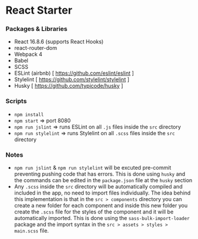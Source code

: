 # React Starter

### Packages & Libraries
- React 16.8.6 (supports React Hooks)
- react-router-dom
- Webpack 4
- Babel
- SCSS
- ESLint (airbnb) [ https://github.com/eslint/eslint ]
- Stylelint [ https://github.com/stylelint/stylelint ]
- Husky [ https://github.com/typicode/husky ]

### Scripts
* `npm install`
* `npm start` => port 8080
* `npm run jslint` => runs ESLint on all `.js` files inside the `src` directory
* `npm run stylelint` => runs Stylelint on all `.scss` files inside the `src` directory

### Notes
* `npm run jslint` & `npm run stylelint` will be excuted pre-commit preventing pushing code that has errors. This is done using `husky` and the commands can be edited in the `package.json` file at the `husky` section
* Any `.scss` inside the `src` directory will be automatically compiled and included in the app, no need to import files individually. The idea behind this implementation is that in the `src > components` directory you can create a new folder for each component and inside this new folder you create the `.scss` file for the styles of the component and it will be automatically imported. This is done using the `sass-bulk-import-loader` package and the import syntax in the `src > assets > styles > main.scss` file.
